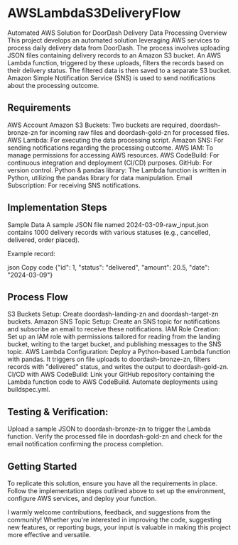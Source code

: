 # AWSLambdaS3DeliveryFlow

Automated AWS Solution for DoorDash Delivery Data Processing
Overview
This project develops an automated solution leveraging AWS services to process daily delivery data from DoorDash. The process involves uploading JSON files containing delivery records to an Amazon S3 bucket. An AWS Lambda function, triggered by these uploads, filters the records based on their delivery status. The filtered data is then saved to a separate S3 bucket. Amazon Simple Notification Service (SNS) is used to send notifications about the processing outcome.

## Requirements
AWS Account
Amazon S3 Buckets: Two buckets are required, doordash-bronze-zn for incoming raw files and doordash-gold-zn for processed files.
AWS Lambda: For executing the data processing script.
Amazon SNS: For sending notifications regarding the processing outcome.
AWS IAM: To manage permissions for accessing AWS resources.
AWS CodeBuild: For continuous integration and deployment (CI/CD) purposes.
GitHub: For version control.
Python & pandas library: The Lambda function is written in Python, utilizing the pandas library for data manipulation.
Email Subscription: For receiving SNS notifications.

## Implementation Steps
Sample Data
A sample JSON file named 2024-03-09-raw_input.json contains 1000 delivery records with various statuses (e.g., cancelled, delivered, order placed).

Example record:

json
Copy code
{"id": 1, "status": "delivered", "amount": 20.5, "date": "2024-03-09"}

## Process Flow
S3 Buckets Setup: Create doordash-landing-zn and doordash-target-zn buckets.
Amazon SNS Topic Setup: Create an SNS topic for notifications and subscribe an email to receive these notifications.
IAM Role Creation: Set up an IAM role with permissions tailored for reading from the landing bucket, writing to the target bucket, and publishing messages to the SNS topic.
AWS Lambda Configuration: Deploy a Python-based Lambda function with pandas. It triggers on file uploads to doordash-bronze-zn, filters records with "delivered" status, and writes the output to doordash-gold-zn.
CI/CD with AWS CodeBuild: Link your GitHub repository containing the Lambda function code to AWS CodeBuild. Automate deployments using buildspec.yml.

## Testing & Verification: 
Upload a sample JSON to doordash-bronze-zn to trigger the Lambda function. Verify the processed file in doordash-gold-zn and check for the email notification confirming the process completion.

## Getting Started
To replicate this solution, ensure you have all the requirements in place. Follow the implementation steps outlined above to set up the environment, configure AWS services, and deploy your function.


I warmly welcome contributions, feedback, and suggestions from the community! Whether you're interested in improving the code, suggesting new features, or reporting bugs, your input is valuable in making this project more effective and versatile.
